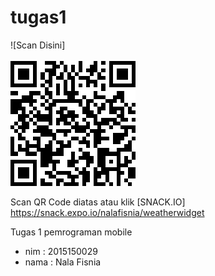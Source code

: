 # tugas1
![Scan Disini]<br><br><img src="nala1.png"><br>

Scan QR Code diatas atau klik [SNACK.IO] https://snack.expo.io/nalafisnia/weatherwidget

Tugas 1 pemrograman mobile 
- nim  : 2015150029
- nama : Nala Fisnia
